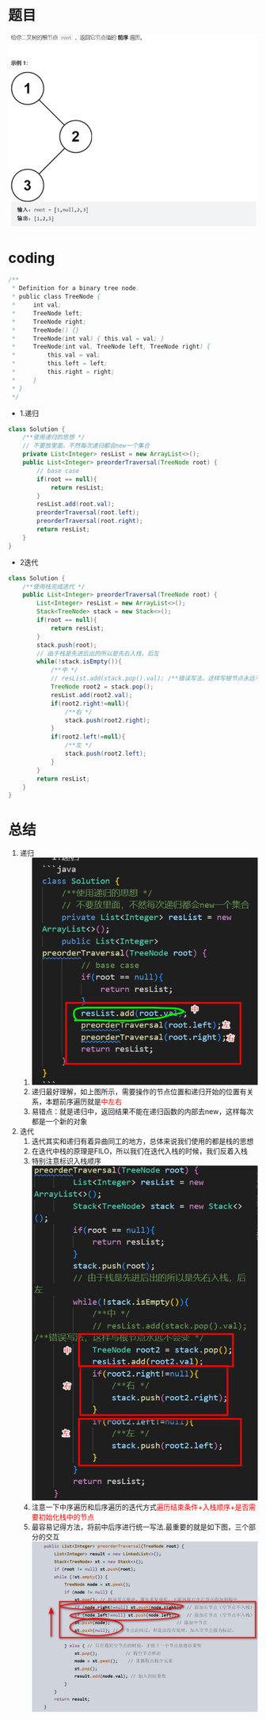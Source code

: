 # 题目
![](../img/2023-01-30-00-04-47.png)

# coding
```java
/**
 * Definition for a binary tree node.
 * public class TreeNode {
 *     int val;
 *     TreeNode left;
 *     TreeNode right;
 *     TreeNode() {}
 *     TreeNode(int val) { this.val = val; }
 *     TreeNode(int val, TreeNode left, TreeNode right) {
 *         this.val = val;
 *         this.left = left;
 *         this.right = right;
 *     }
 * }
 */
```
- 1.递归
```java
class Solution {
    /**使用递归的思想 */
    // 不要放里面，不然每次递归都会new一个集合
    private List<Integer> resList = new ArrayList<>();
    public List<Integer> preorderTraversal(TreeNode root) {   
        // base case
        if(root == null){
            return resList;
        }
        resList.add(root.val);  
        preorderTraversal(root.left);
        preorderTraversal(root.right);
        return resList;
    }
}
```
- 2迭代

```java
class Solution {
    /**使用栈完成迭代 */
    public List<Integer> preorderTraversal(TreeNode root) {   
        List<Integer> resList = new ArrayList<>();
        Stack<TreeNode> stack = new Stack<>();
        if(root == null){
            return resList;
        }
        stack.push(root);
        // 由于栈是先进后出的所以是先右入栈，后左
        while(!stack.isEmpty()){
            /**中 */
            // resList.add(stack.pop().val); /**错误写法，这样写根节点永远不会变 */
            TreeNode root2 = stack.pop();
            resList.add(root2.val);
            if(root2.right!=null){
                /**右 */
                stack.push(root2.right);
            }
            if(root2.left!=null){
                /**左 */
                stack.push(root2.left);
            }
        }
        return resList;
    }
}
```


# 总结
1. 递归
   1. ![](../img/2023-01-30-00-29-18.png)
   2. 递归最好理解，如上图所示，需要操作的节点位置和递归开始的位置有关系，本题前序遍历就是<font color="red">中左右</font>
   3. 易错点：就是递归中，返回结果不能在递归函数的内部去new，这样每次都是一个新的对象
2. 迭代
   1. 迭代其实和递归有着异曲同工的地方，总体来说我们使用的都是栈的思想
   2. 在迭代中栈的原理是FILO，所以我们在迭代入栈的时候，我们反着入栈
   3. 特别注意标识入栈顺序
   ![](../img/2023-01-30-00-37-46.png)
   4. 注意一下中序遍历和后序遍历的迭代方式<font color="red">遍历结束条件+入栈顺序+是否需要初始化栈中的节点</font>
   5. 最容易记得方法，将前中后序进行统一写法.最重要的就是如下图，三个部分的交互
   ![](../img/2023-01-30-08-14-03.png)